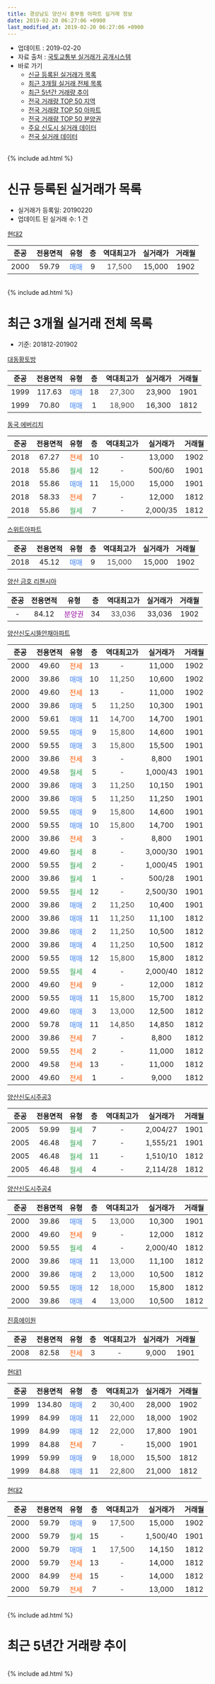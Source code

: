 ```yaml
---
title: 경상남도 양산시 중부동 아파트 실거래 정보
date: 2019-02-20 06:27:06 +0900
last_modified_at: 2019-02-20 06:27:06 +0900
---
```


* 업데이트 : 2019-02-20
* 자료 출처 : [국토교통부 실거래가 공개시스템](http://rt.molit.go.kr)
* 바로 가기
    * [신규 등록된 실거래가 목록](#신규-등록된-실거래가-목록)
    * [최근 3개월 실거래 전체 목록](#최근-3개월-실거래-전체-목록)
    * [최근 5년간 거래량 추이](#최근-5년간-거래량-추이)
    * [전국 거래량 TOP 50 지역](https://inasie.github.io/apt-trade-info/최근-3개월-전국에서-가장-거래가-많이-발생한-지역)
    * [전국 거래량 TOP 50 아파트](https://inasie.github.io/apt-trade-info/최근-3개월-전국에서-가장-거래가-많이-발생한-아파트)
    * [전국 거래량 TOP 50 분양권](https://inasie.github.io/apt-trade-info/최근-3개월-전국에서-가장-거래가-많이-발생한-분양권)
    * [주요 신도시 실거래 데이터](https://inasie.github.io/apt-trade-info/주요-신도시)
    * [전국 실거래 데이터](https://inasie.github.io/apt-trade-info/전국)
<br>
{% include ad.html %}
<br>

# 신규 등록된 실거래가 목록
* 실거래가 등록일: 20190220
* 업데이트 된 실거래 수: 1 건


[현대2](https://search.naver.com/search.naver?query=%EA%B2%BD%EC%83%81%EB%82%A8%EB%8F%84+%EC%96%91%EC%82%B0%EC%8B%9C+%EC%A4%91%EB%B6%80%EB%8F%99+%ED%98%84%EB%8C%802)

|준공|전용면적|유형|층|역대최고가|실거래가|거래월|
|:---:|:---:|:---:|:---:|:---:|:---:|:---:|
|2000|59.79|<span style="color:#4285f3">매매</span>|9|<span style="color:#444444">17,500</span>|15,000|1902|


<br>
{% include ad.html %}
<br>

# 최근 3개월 실거래 전체 목록
* 기준: 201812-201902


[대동황토방](https://search.naver.com/search.naver?query=%EA%B2%BD%EC%83%81%EB%82%A8%EB%8F%84+%EC%96%91%EC%82%B0%EC%8B%9C+%EC%A4%91%EB%B6%80%EB%8F%99+%EB%8C%80%EB%8F%99%ED%99%A9%ED%86%A0%EB%B0%A9)

|준공|전용면적|유형|층|역대최고가|실거래가|거래월|
|:---:|:---:|:---:|:---:|:---:|:---:|:---:|
|1999|117.63|<span style="color:#4285f3">매매</span>|18|<span style="color:#444444">27,300</span>|23,900|1901|
|1999|70.80|<span style="color:#4285f3">매매</span>|1|<span style="color:#444444">18,900</span>|16,300|1812|

[동국 에버리치](https://search.naver.com/search.naver?query=%EA%B2%BD%EC%83%81%EB%82%A8%EB%8F%84+%EC%96%91%EC%82%B0%EC%8B%9C+%EC%A4%91%EB%B6%80%EB%8F%99+%EB%8F%99%EA%B5%AD+%EC%97%90%EB%B2%84%EB%A6%AC%EC%B9%98)

|준공|전용면적|유형|층|역대최고가|실거래가|거래월|
|:---:|:---:|:---:|:---:|:---:|:---:|:---:|
|2018|67.27|<span style="color:#ff5a00">전세</span>|10|<span style="color:#444444">-</span>|13,000|1902|
|2018|55.86|<span style="color:#34a853">월세</span>|12|<span style="color:#444444">-</span>|500/60|1901|
|2018|55.86|<span style="color:#4285f3">매매</span>|11|<span style="color:#444444">15,000</span>|15,000|1901|
|2018|58.33|<span style="color:#ff5a00">전세</span>|7|<span style="color:#444444">-</span>|12,000|1812|
|2018|55.86|<span style="color:#34a853">월세</span>|7|<span style="color:#444444">-</span>|2,000/35|1812|

[스위트아파트](https://search.naver.com/search.naver?query=%EA%B2%BD%EC%83%81%EB%82%A8%EB%8F%84+%EC%96%91%EC%82%B0%EC%8B%9C+%EC%A4%91%EB%B6%80%EB%8F%99+%EC%8A%A4%EC%9C%84%ED%8A%B8%EC%95%84%ED%8C%8C%ED%8A%B8)

|준공|전용면적|유형|층|역대최고가|실거래가|거래월|
|:---:|:---:|:---:|:---:|:---:|:---:|:---:|
|2018|45.12|<span style="color:#4285f3">매매</span>|9|<span style="color:#444444">15,000</span>|15,000|1902|

[양산 금호 리첸시아](https://search.naver.com/search.naver?query=%EA%B2%BD%EC%83%81%EB%82%A8%EB%8F%84+%EC%96%91%EC%82%B0%EC%8B%9C+%EC%A4%91%EB%B6%80%EB%8F%99+%EC%96%91%EC%82%B0+%EA%B8%88%ED%98%B8+%EB%A6%AC%EC%B2%B8%EC%8B%9C%EC%95%84)

|준공|전용면적|유형|층|역대최고가|실거래가|거래월|
|:---:|:---:|:---:|:---:|:---:|:---:|:---:|
|-|84.12|<span style="color:#9C11A5">분양권</span>|34|<span style="color:#444444">33,036</span>|33,036|1902|

[양산신도시뜰안채아파트](https://search.naver.com/search.naver?query=%EA%B2%BD%EC%83%81%EB%82%A8%EB%8F%84+%EC%96%91%EC%82%B0%EC%8B%9C+%EC%A4%91%EB%B6%80%EB%8F%99+%EC%96%91%EC%82%B0%EC%8B%A0%EB%8F%84%EC%8B%9C%EB%9C%B0%EC%95%88%EC%B1%84%EC%95%84%ED%8C%8C%ED%8A%B8)

|준공|전용면적|유형|층|역대최고가|실거래가|거래월|
|:---:|:---:|:---:|:---:|:---:|:---:|:---:|
|2000|49.60|<span style="color:#ff5a00">전세</span>|13|<span style="color:#444444">-</span>|11,000|1902|
|2000|39.86|<span style="color:#4285f3">매매</span>|10|<span style="color:#444444">11,250</span>|10,600|1902|
|2000|49.60|<span style="color:#ff5a00">전세</span>|13|<span style="color:#444444">-</span>|11,000|1902|
|2000|39.86|<span style="color:#4285f3">매매</span>|5|<span style="color:#444444">11,250</span>|10,300|1901|
|2000|59.61|<span style="color:#4285f3">매매</span>|11|<span style="color:#444444">14,700</span>|14,700|1901|
|2000|59.55|<span style="color:#4285f3">매매</span>|9|<span style="color:#444444">15,800</span>|14,600|1901|
|2000|59.55|<span style="color:#4285f3">매매</span>|3|<span style="color:#444444">15,800</span>|15,500|1901|
|2000|39.86|<span style="color:#ff5a00">전세</span>|3|<span style="color:#444444">-</span>|8,800|1901|
|2000|49.58|<span style="color:#34a853">월세</span>|5|<span style="color:#444444">-</span>|1,000/43|1901|
|2000|39.86|<span style="color:#4285f3">매매</span>|3|<span style="color:#444444">11,250</span>|10,150|1901|
|2000|39.86|<span style="color:#4285f3">매매</span>|5|<span style="color:#444444">11,250</span>|11,250|1901|
|2000|59.55|<span style="color:#4285f3">매매</span>|9|<span style="color:#444444">15,800</span>|14,600|1901|
|2000|59.55|<span style="color:#4285f3">매매</span>|10|<span style="color:#444444">15,800</span>|14,700|1901|
|2000|39.86|<span style="color:#ff5a00">전세</span>|3|<span style="color:#444444">-</span>|8,800|1901|
|2000|49.60|<span style="color:#34a853">월세</span>|8|<span style="color:#444444">-</span>|3,000/30|1901|
|2000|59.55|<span style="color:#34a853">월세</span>|2|<span style="color:#444444">-</span>|1,000/45|1901|
|2000|39.86|<span style="color:#34a853">월세</span>|1|<span style="color:#444444">-</span>|500/28|1901|
|2000|59.55|<span style="color:#34a853">월세</span>|12|<span style="color:#444444">-</span>|2,500/30|1901|
|2000|39.86|<span style="color:#4285f3">매매</span>|2|<span style="color:#444444">11,250</span>|10,400|1901|
|2000|39.86|<span style="color:#4285f3">매매</span>|11|<span style="color:#444444">11,250</span>|11,100|1812|
|2000|39.86|<span style="color:#4285f3">매매</span>|2|<span style="color:#444444">11,250</span>|10,500|1812|
|2000|39.86|<span style="color:#4285f3">매매</span>|4|<span style="color:#444444">11,250</span>|10,500|1812|
|2000|59.55|<span style="color:#4285f3">매매</span>|12|<span style="color:#444444">15,800</span>|15,800|1812|
|2000|59.55|<span style="color:#34a853">월세</span>|4|<span style="color:#444444">-</span>|2,000/40|1812|
|2000|49.60|<span style="color:#ff5a00">전세</span>|9|<span style="color:#444444">-</span>|12,000|1812|
|2000|59.55|<span style="color:#4285f3">매매</span>|11|<span style="color:#444444">15,800</span>|15,700|1812|
|2000|49.60|<span style="color:#4285f3">매매</span>|3|<span style="color:#444444">13,000</span>|12,500|1812|
|2000|59.78|<span style="color:#4285f3">매매</span>|11|<span style="color:#444444">14,850</span>|14,850|1812|
|2000|39.86|<span style="color:#ff5a00">전세</span>|7|<span style="color:#444444">-</span>|8,800|1812|
|2000|59.55|<span style="color:#ff5a00">전세</span>|2|<span style="color:#444444">-</span>|11,000|1812|
|2000|49.58|<span style="color:#ff5a00">전세</span>|13|<span style="color:#444444">-</span>|11,000|1812|
|2000|49.60|<span style="color:#ff5a00">전세</span>|1|<span style="color:#444444">-</span>|9,000|1812|


<script async src="//pagead2.googlesyndication.com/pagead/js/adsbygoogle.js"></script>
<!-- 기본 -->
<ins class="adsbygoogle"
     style="display:block"
     data-ad-client="ca-pub-2446590836940007"
     data-ad-slot="1659523306"
     data-ad-format="auto"
     data-full-width-responsive="true"></ins>
<script>
(adsbygoogle = window.adsbygoogle || []).push({});
</script>


[양산신도시주공3](https://search.naver.com/search.naver?query=%EA%B2%BD%EC%83%81%EB%82%A8%EB%8F%84+%EC%96%91%EC%82%B0%EC%8B%9C+%EC%A4%91%EB%B6%80%EB%8F%99+%EC%96%91%EC%82%B0%EC%8B%A0%EB%8F%84%EC%8B%9C%EC%A3%BC%EA%B3%B53)

|준공|전용면적|유형|층|역대최고가|실거래가|거래월|
|:---:|:---:|:---:|:---:|:---:|:---:|:---:|
|2005|59.99|<span style="color:#34a853">월세</span>|7|<span style="color:#444444">-</span>|2,004/27|1901|
|2005|46.48|<span style="color:#34a853">월세</span>|7|<span style="color:#444444">-</span>|1,555/21|1901|
|2005|46.48|<span style="color:#34a853">월세</span>|11|<span style="color:#444444">-</span>|1,510/10|1812|
|2005|46.48|<span style="color:#34a853">월세</span>|4|<span style="color:#444444">-</span>|2,114/28|1812|

[양산신도시주공4](https://search.naver.com/search.naver?query=%EA%B2%BD%EC%83%81%EB%82%A8%EB%8F%84+%EC%96%91%EC%82%B0%EC%8B%9C+%EC%A4%91%EB%B6%80%EB%8F%99+%EC%96%91%EC%82%B0%EC%8B%A0%EB%8F%84%EC%8B%9C%EC%A3%BC%EA%B3%B54)

|준공|전용면적|유형|층|역대최고가|실거래가|거래월|
|:---:|:---:|:---:|:---:|:---:|:---:|:---:|
|2000|39.86|<span style="color:#4285f3">매매</span>|5|<span style="color:#444444">13,000</span>|10,300|1901|
|2000|49.60|<span style="color:#ff5a00">전세</span>|9|<span style="color:#444444">-</span>|12,000|1812|
|2000|59.55|<span style="color:#34a853">월세</span>|4|<span style="color:#444444">-</span>|2,000/40|1812|
|2000|39.86|<span style="color:#4285f3">매매</span>|11|<span style="color:#444444">13,000</span>|11,100|1812|
|2000|39.86|<span style="color:#4285f3">매매</span>|2|<span style="color:#444444">13,000</span>|10,500|1812|
|2000|59.55|<span style="color:#4285f3">매매</span>|12|<span style="color:#444444">18,000</span>|15,800|1812|
|2000|39.86|<span style="color:#4285f3">매매</span>|4|<span style="color:#444444">13,000</span>|10,500|1812|

[진흥에이원](https://search.naver.com/search.naver?query=%EA%B2%BD%EC%83%81%EB%82%A8%EB%8F%84+%EC%96%91%EC%82%B0%EC%8B%9C+%EC%A4%91%EB%B6%80%EB%8F%99+%EC%A7%84%ED%9D%A5%EC%97%90%EC%9D%B4%EC%9B%90)

|준공|전용면적|유형|층|역대최고가|실거래가|거래월|
|:---:|:---:|:---:|:---:|:---:|:---:|:---:|
|2008|82.58|<span style="color:#ff5a00">전세</span>|3|<span style="color:#444444">-</span>|9,000|1901|

[현대1](https://search.naver.com/search.naver?query=%EA%B2%BD%EC%83%81%EB%82%A8%EB%8F%84+%EC%96%91%EC%82%B0%EC%8B%9C+%EC%A4%91%EB%B6%80%EB%8F%99+%ED%98%84%EB%8C%801)

|준공|전용면적|유형|층|역대최고가|실거래가|거래월|
|:---:|:---:|:---:|:---:|:---:|:---:|:---:|
|1999|134.80|<span style="color:#4285f3">매매</span>|2|<span style="color:#444444">30,400</span>|28,000|1902|
|1999|84.99|<span style="color:#4285f3">매매</span>|11|<span style="color:#444444">22,000</span>|18,000|1902|
|1999|84.99|<span style="color:#4285f3">매매</span>|12|<span style="color:#444444">22,000</span>|17,800|1901|
|1999|84.88|<span style="color:#ff5a00">전세</span>|7|<span style="color:#444444">-</span>|15,000|1901|
|1999|59.99|<span style="color:#4285f3">매매</span>|9|<span style="color:#444444">18,000</span>|15,500|1812|
|1999|84.88|<span style="color:#4285f3">매매</span>|11|<span style="color:#444444">22,800</span>|21,000|1812|

[현대2](https://search.naver.com/search.naver?query=%EA%B2%BD%EC%83%81%EB%82%A8%EB%8F%84+%EC%96%91%EC%82%B0%EC%8B%9C+%EC%A4%91%EB%B6%80%EB%8F%99+%ED%98%84%EB%8C%802)

|준공|전용면적|유형|층|역대최고가|실거래가|거래월|
|:---:|:---:|:---:|:---:|:---:|:---:|:---:|
|2000|59.79|<span style="color:#4285f3">매매</span>|9|<span style="color:#444444">17,500</span>|15,000|1902|
|2000|59.79|<span style="color:#34a853">월세</span>|15|<span style="color:#444444">-</span>|1,500/40|1901|
|2000|59.79|<span style="color:#4285f3">매매</span>|1|<span style="color:#444444">17,500</span>|14,150|1812|
|2000|59.79|<span style="color:#ff5a00">전세</span>|13|<span style="color:#444444">-</span>|14,000|1812|
|2000|84.99|<span style="color:#ff5a00">전세</span>|15|<span style="color:#444444">-</span>|14,000|1812|
|2000|59.79|<span style="color:#ff5a00">전세</span>|7|<span style="color:#444444">-</span>|13,000|1812|


<br>
{% include ad.html %}
<br>

# 최근 5년간 거래량 추이


<div style="width:100%;">
    <canvas id="deal_progress" height="200"></canvas>
</div>

<script>
new Chart(document.getElementById("deal_progress"), {
    type: 'line',
    data: {
        labels: ['201402','201403','201404','201405','201406','201407','201408','201409','201410','201411','201412','201501','201502','201503','201504','201505','201506','201507','201508','201509','201510','201511','201512','201601','201602','201603','201604','201605','201606','201607','201608','201609','201610','201611','201612','201701','201702','201703','201704','201705','201706','201707','201708','201709','201710','201711','201712','201801','201802','201803','201804','201805','201806','201807','201808','201809','201810','201811','201812','201901','201902'],
        datasets: [{
            label: '매매',
            pointRadius: 1,
            data: [20, 46, 45, 36, 29, 27, 26, 45, 45, 28, 35, 45, 49, 47, 35, 39, 36, 37, 20, 20, 28, 21, 18, 20, 22, 27, 28, 22, 20, 22, 32, 35, 36, 28, 25, 13, 15, 36, 23, 30, 27, 21, 18, 13, 14, 11, 12, 22, 14, 23, 18, 14, 10, 11, 11, 16, 20, 31, 15, 13, 6],
            borderColor: "rgba(255, 201, 14, 1)",
            backgroundColor: "rgba(255, 201, 14, 0.5)",
            fill: false,
            lineTension: 0
        },{
            label: '전월세',
            pointRadius: 1,
            data: [25, 20, 20, 19, 28, 19, 27, 23, 37, 13, 26, 25, 21, 36, 31, 46, 22, 20, 28, 24, 25, 18, 22, 21, 21, 21, 24, 21, 16, 11, 16, 31, 24, 21, 25, 17, 30, 20, 26, 28, 22, 26, 19, 29, 18, 33, 28, 31, 24, 30, 17, 17, 22, 20, 19, 18, 9, 19, 15, 13, 3],
            borderColor: "rgba(0, 141, 185, 1)",
            backgroundColor: "rgba(0, 141, 185, 0.5)",
            fill: false,
            lineTension: 0
        }
        ]
    },
    options: {
        responsive: true,
        title: {
            display: false
        },
        tooltips: {
            mode: 'index',
            intersect: false
        },
        hover: {
            mode: 'nearest',
            intersect: true
        },
        scales: {
            xAxes: [{
                display: true,
                scaleLabel: {
                    display: true,
                    labelString: '년/월'
                }
            }],
            yAxes: [{
                display: true,
                ticks: {
                    suggestedMin: 0,
                },
                scaleLabel: {
                    display: true,
                    labelString: '실거래 수'
                }
            }]
        }
    }
});

</script>


<br>
{% include ad.html %}
<br>

